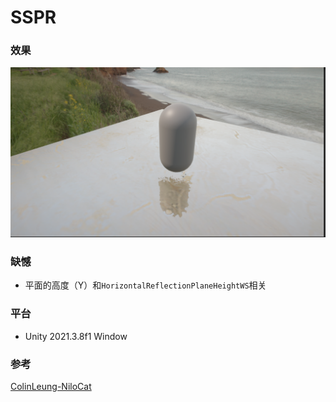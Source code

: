 # SSPR

### 效果

![SSPR](Image/SSPR.png)

### 缺憾

- 平面的高度（Y）和`HorizontalReflectionPlaneHeightWS`相关

### 平台

- Unity 2021.3.8f1 Window

### 参考

[ColinLeung-NiloCat](https://github.com/ColinLeung-NiloCat/UnityURP-MobileScreenSpacePlanarReflection)
